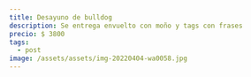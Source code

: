 ```yaml
---
title: Desayuno de bulldog
description: Se entrega envuelto con moño y tags con frases
precio: $ 3800
tags:
  - post
image: /assets/assets/img-20220404-wa0058.jpg
---
```

